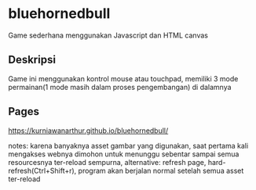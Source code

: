 # bluehornedbull
Game sederhana menggunakan Javascript dan HTML canvas

## Deskripsi
Game ini menggunakan kontrol mouse atau touchpad, memiliki 3 mode permainan(1 mode masih dalam proses pengembangan) di dalamnya

## Pages
https://kurniawanarthur.github.io/bluehornedbull/

notes: karena banyaknya asset gambar yang digunakan, saat pertama kali mengakses webnya dimohon untuk menunggu sebentar sampai semua resourcesnya ter-reload sempurna, alternative: refresh page, hard-refresh(Ctrl+Shift+r), program akan berjalan normal setelah semua asset ter-reload
